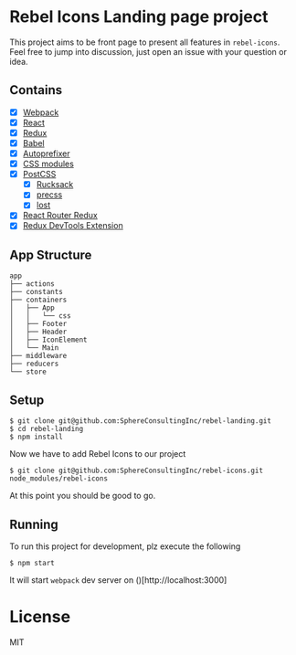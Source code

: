 
# Rebel Icons Landing page project

This project aims to be front page to present all features in `rebel-icons`.
Feel free to jump into discussion, just open an issue with your question or idea.

## Contains

- [x] [Webpack](https://webpack.github.io)
- [x] [React](https://facebook.github.io/react/)
- [x] [Redux](https://github.com/reactjs/redux)
- [x] [Babel](https://babeljs.io/)
- [x] [Autoprefixer](https://github.com/postcss/autoprefixer)
- [x] [CSS modules](https://github.com/outpunk/postcss-modules)
- [x] [PostCSS](https://github.com/postcss/postcss)
  - [x] [Rucksack](http://simplaio.github.io/rucksack/docs)
  - [x] [precss](https://github.com/jonathantneal/precss)
  - [x] [lost](https://github.com/peterramsing/lost)
- [x] [React Router Redux](https://github.com/reactjs/react-router-redux)
- [x] [Redux DevTools Extension](https://github.com/zalmoxisus/redux-devtools-extension)

## App Structure

```
app
├── actions
├── constants
├── containers
│   ├── App
│   │   └── css
│   ├── Footer
│   ├── Header
│   ├── IconElement
│   └── Main
├── middleware
├── reducers
└── store
```

## Setup

```
$ git clone git@github.com:SphereConsultingInc/rebel-landing.git
$ cd rebel-landing
$ npm install
```

Now we have to add Rebel Icons to our project

```
$ git clone git@github.com:SphereConsultingInc/rebel-icons.git node_modules/rebel-icons
```

At this point you should be good to go.

## Running

To run this project for development, plz execute the following

```
$ npm start
```

It will start `webpack` dev server on ()[http://localhost:3000]

# License

MIT
